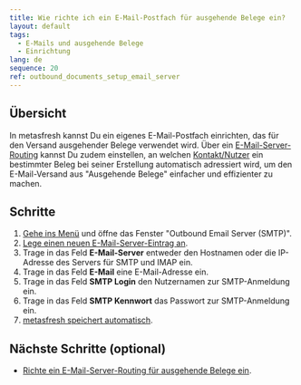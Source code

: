 ```yaml
---
title: Wie richte ich ein E-Mail-Postfach für ausgehende Belege ein?
layout: default
tags:
  - E-Mails und ausgehende Belege
  - Einrichtung
lang: de
sequence: 20
ref: outbound_documents_setup_email_server
---
```


## Übersicht
In metasfresh kannst Du ein eigenes E-Mail-Postfach einrichten, das für den Versand ausgehender Belege verwendet wird. Über ein [E-Mail-Server-Routing](Email_Server_Routing_einrichten) kannst Du zudem einstellen, an welchen [Kontakt/Nutzer](GPartner_Nutzer_hinzufuegen) ein bestimmter Beleg bei seiner Erstellung automatisch adressiert wird, um den E-Mail-Versand aus "Ausgehende Belege" einfacher und effizienter zu machen.

## Schritte
1. [Gehe ins Menü](Menu) und öffne das Fenster "Outbound Email Server (SMTP)".
1. [Lege einen neuen E-Mail-Server-Eintrag an](Neuer_Datensatz_Fenster_Webui).
1. Trage in das Feld **E-Mail-Server** entweder den Hostnamen oder die IP-Adresse des Servers für SMTP und IMAP ein.
1. Trage in das Feld **E-Mail** eine E-Mail-Adresse ein.
1. Trage in das Feld **SMTP Login** den Nutzernamen zur SMTP-Anmeldung ein.
1. Trage in das Feld **SMTP Kennwort** das Passwort zur SMTP-Anmeldung ein.
1. [metasfresh speichert automatisch](Speicheranzeige).

## Nächste Schritte (optional)
- [Richte ein E-Mail-Server-Routing für ausgehende Belege ein](Email_Server_Routing_einrichten).
